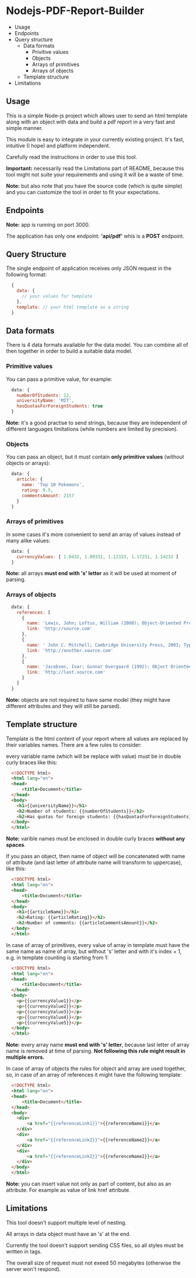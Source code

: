 # Nodejs-PDF-Report-Builder

* Usage
* Endpoints
* Query structure
  * Data formats
    * Privitive values
    * Objects
    * Arrays of primitives
    * Arrays of objects
  * Template structure
* Limitations

## Usage

  This is a simple Node-js project which allows user to send an html template along with an object with data and build a pdf report in a very fast and simple manner. 
  
  This module is easy to integrate in your currently existing project. It's fast, intuitive (I hope) and platform independent. 

  Carefully read the instructions in order to use this tool.
  
  **Important:** necessarily read the Limitations part of README, because this tool might not suite your requirements and using it will be a waste of time.
  
  **Note:** but also note that you have the source code (which is quite simple) and you can customize the tool in order to fit your expectations. 

## Endpoints

  **Note:** app is running on port 3000. 
  
  The application has only one endpoint: **'api/pdf'** whis is a **POST** endpoint.

## Query Structure

  The single endpoint of application receives only JSON request in the following format:
  ```javascript
    {
      data: {
        // your values for template
      },
      template: // your html template as a string
    }
  ```
  
## Data formats
  
  There is 4 data formats available for the data model. You can combine all of then together in order to build a suitable data model.
   
### Primitive values

You can pass a primitive value, for example:
  ```javascript
    data: {
      numberOfStudents: 12,
      universityName: 'MIT',
      hasQuotasForForeignStudents: true
    }
  ```
  
**Note:** it's a good practise to send strings, because they are independent of different languages limitations (while numbers are limited by precision).

### Objects

You can pass an object, but it must contain **only primitive values** (without objects or arrays):
  ```javascript
    data: {
      article: {
        name: 'Top 10 Pokemons',
        rating: 9.5,
        commentsAmount: 2157
      }
    }
  ```

### Arrays of primitives

In some cases it's more convenient to send an array of values instead of many alike values:
  ```javascript
    data: {
      currencyValues: [ 1.0432, 1.09332, 1.12333, 1.17231, 1.14232 ]
    }
  ```
  
**Note:** all arrays **must end with 's' letter** as it will be used at moment of parsing.

### Arrays of objects

  ```javascript
    data: {
      references: [
        {
          name: 'Lewis, John; Loftus, William (2008); Object-Oriented Programming', 
          link: 'http://source.com'
        },
        {
          name: ' John C. Mitchell; Cambridge University Press, 2003; Types and Programming Languages.', 
          link: 'http://another.source.com'
        },
        {
          name: 'Jacobsen, Ivar; Gunnar Overgaard (1992); Object Oriented Software Engineering', 
          link: 'http://last.source.com'
        }
      ]
    }
  ```
  
**Note:** objects are not required to have same model (they might have different attributes and they will still be parsed).
  
## Template structure
  
  Template is the html content of your report where all values are replaced by their variables names. There are a few rules to consider:
    
  every variable name (which will be replace with value) must be in double curly braces like this: 
  
```html
  <!DOCTYPE html>
  <html lang="en">
  <head>
      <title>Document</title>
  </head>
  <body>
    <h1>{{universityName}}</h1>
    <h2>Number of students: {{numberOfStudents}}</h2>
    <h2>Has quotas for foreign students: {{hasQuotasForForeignStudents}}</h2>
  </body>
  </html>
```
    
**Note:** varible names must be enclosed in double curly braces **without any spaces**.

If you pass an object, then name of object will be concatenated with name of attribute (and last letter of attribute name will transform to uppercase), like this:

```html
  <!DOCTYPE html>
  <html lang="en">
  <head>
      <title>Document</title>
  </head>
  <body>
    <h1>{{articleName}}</h1>
    <h2>Rating: {{articleRating}}</h2>
    <h2>Number of comments: {{articleCommentsAmount}}</h2>
  </body>
  </html>
```

In case of array of primitives, every value of array in template must have the same name as name of array, but without 's' 
letter and with it's index + 1, e.g. in template counting is starting from 1:

```html
  <!DOCTYPE html>
  <html lang="en">
  <head>
      <title>Document</title>
  </head>
  <body>
    <p>{{currencyValue1}}</p>
    <p>{{currencyValue2}}</p>
    <p>{{currencyValue3}}</p>
    <p>{{currencyValue4}}</p>
    <p>{{currencyValue5}}</p>
  </body>
  </html>
```

**Note:** every array name **must end with 's' letter**, because last letter of array name is removed at time of parsing. **Not following this rule might result in multiple errors.** 

In case of array of objects the rules for object and array are used together, so, in case of an array of references it might have the following template:
```html
  <!DOCTYPE html>
  <html lang="en">
  <head>
      <title>Document</title>
  </head>
  <body>
    <div>
        <a href="{{referenceLink1}}">{{referenceName1}}</a>
    </div>
    <div>
        <a href="{{referenceLink2}}">{{referenceName2}}</a>
    </div>
    <div>
        <a href="{{referenceLink2}}">{{referenceName2}}</a>
    </div>
  </body>
  </html>
```

**Note:** you can insert value not only as part of content, but also as an attribute. For example as value of link href attribute.


## Limitations

  This tool doesn't support multiple level of nesting.
  
  All arrays in data object must have an 's' at the end.
  
  Currently the tool doesn't support sending CSS files, so all styles must be written in <style></style> tags.
  
  The overall size of request must not exeed 50 megabytes (otherwise the server won't respond).
  
